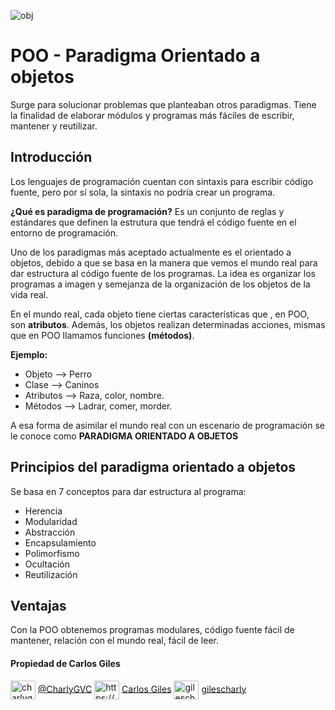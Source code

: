 ![obj](https://user-images.githubusercontent.com/92232878/178316262-77803885-ef92-41da-bda6-47aa34800765.png)

# POO - Paradigma Orientado a objetos
Surge para solucionar problemas que planteaban otros paradigmas. Tiene la finalidad de elaborar módulos y programas más fáciles de escribir, mantener y reutilizar.

## Introducción
Los lenguajes de programación cuentan con sintaxis para escribir código fuente, pero por sí sola, la sintaxis no podría crear un programa.

**¿Qué es paradigma de programación?** Es un conjunto de reglas y estándares que definen la estrutura que tendrá el código fuente en el entorno de programación.

Uno de los paradigmas más aceptado actualmente es el orientado a objetos, debido a que se basa en la manera que vemos el mundo real para dar estructura al código fuente de los programas. La idea es organizar los programas a imagen y semejanza de la organización de los objetos de la vida real.

En el mundo real, cada objeto tiene ciertas características que , en POO, son **atributos**. Además, los objetos realizan determinadas acciones, mismas que en POO llamamos funciones **(métodos)**.

**Ejemplo:**

* Objeto --> Perro
* Clase --> Caninos
* Atributos --> Raza, color, nombre.
* Métodos --> Ladrar, comer, morder.

A esa forma de asimilar el mundo real con un escenario de programación se le conoce como **PARADIGMA ORIENTADO A OBJETOS**

## Principios del paradigma orientado a objetos

Se basa en 7 conceptos para dar estructura al programa:

* Herencia 
* Modularidad
* Abstracción
* Encapsulamiento
* Polimorfismo
* Ocultación
* Reutilización

## Ventajas

Con la POO obtenemos programas modulares, código fuente fácil de mantener, relación con el mundo real, fácil de leer.

#### Propiedad de Carlos Giles

<a href="https://twitter.com/charlygvc" target="blank"><img align="center" src="https://raw.githubusercontent.com/rahuldkjain/github-profile-readme-generator/master/src/images/icons/Social/twitter.svg" alt="charlygvc" height="30" width="40" /></a> [@CharlyGVC](https://twitter.com/CharlyGVC)
<a href="https://linkedin.com/in/https://www.linkedin.com/in/carlosgilesing/" target="blank"><img align="center" src="https://raw.githubusercontent.com/rahuldkjain/github-profile-readme-generator/master/src/images/icons/Social/linked-in-alt.svg" alt="https://www.linkedin.com/in/carlosgilesing/" height="30" width="40" /></a> [Carlos Giles](https://www.linkedin.com/in/carlosgilesing/)
<a href="https://instagram.com/gilescharly" target="blank"><img align="center" src="https://raw.githubusercontent.com/rahuldkjain/github-profile-readme-generator/master/src/images/icons/Social/instagram.svg" alt="gilescharly" height="30" width="40" /></a> [gilescharly](https://www.instagram.com/gilescharly/)
</p>
